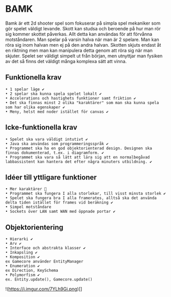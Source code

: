 # BAMK
Bamk är ett 2d shooter spel som fokuserar på simpla spel mekaniker som gör spelet väldigt levande. Skott kan studsa och beroende på hur man rör sig kommer skottet påverkas. Allt detta kan användas för att förvånna motståndaren. Man spelar på varsin halva när man är 2 spelare. Man kan röra sig inom halvan men ej på den andra halvan. Skotten skjuts endast åt en riktning men man kan manipulera detta genom att röra sig när man skjuter. Spelet ser väldigt simpelt ut från början, men utnyttjar man fysiken av det så finns det väldigt många komplexa sätt att vinna.

## Funktionella krav
	• 1 spelar läge ✔️
	• 2 spelar ska kunna spela spelet lokalt ✔️
	• Accelerations och hastighets funktioner samt friktion ✔️
	• Det ska finnas minst 2 olika "karaktärer" som man ska kunna spela som har olika egenskaper ✔️
	• Meny, helst med noder istället för canvas ✔️
	


## Icke-funktionella krav
	• Spelet ska vara väldigt intutivt ✔️
	• Java ska användas som programmeringsspråk ✔️
	• Programmet ska ha en god objektorienterad design. Designen ska finnas dokumenterad, t.ex. i diagramform. ✔️
	• Programmet ska vara så lätt att lära sig att en normalbegåvad labbassistent kan hantera det efter några minuters utbildning. ✔️

## Idéer till yttligare funktioner
	• Mer karaktärer 🚧
	• Programmet ska fungera I alla storlekar, till visst minsta storlek ✔️
	• Spelet ska fungera bra I alla framerates, alltså ska det använda delta tiden istället för frames vid beräkning ✔️
	• Simpel motståndare
	• Sockets över LAN samt WAN med öppnade portar ✔️

## Objektorientering
	• Hierarki ✔️
	• Arv ✔️
	• Interface och abstrakta klasser ✔️
	• Inkapsling ✔️
	• Komposition ✔️
	ex Gamecore använder EntityManager
	• Enumeration ✔️
	ex Direction, KeySchema
	• Polymorfism ✔️
	ex. Entity.update(), Gamecore.update()

!(https://i.imgur.com/7YLh9Gi.png)[]